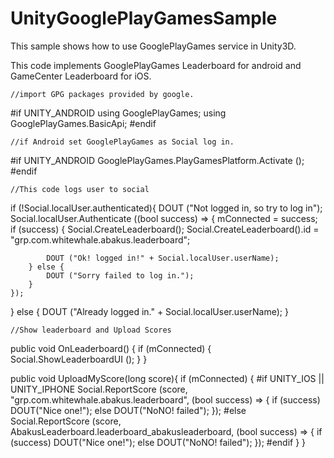 # UnityGooglePlayGamesSample
This sample shows how to use GooglePlayGames service in Unity3D.

This code implements GooglePlayGames Leaderboard for android and GameCenter Leaderboard for iOS.

	//import GPG packages provided by google.
	
#if UNITY_ANDROID
using GooglePlayGames;
using GooglePlayGames.BasicApi;
#endif


	//if Android set GooglePlayGames as Social log in.
	
#if UNITY_ANDROID
GooglePlayGames.PlayGamesPlatform.Activate ();
#endif


	//This code logs user to social
	
if (!Social.localUser.authenticated){
	DOUT ("Not logged in, so try to log in");
	Social.localUser.Authenticate ((bool success) => {
		mConnected = success;
		if (success) {
			Social.CreateLeaderboard();
			Social.CreateLeaderboard().id = "grp.com.whitewhale.abakus.leaderboard";

			DOUT ("Ok! logged in!" + Social.localUser.userName);
		} else {
			DOUT ("Sorry failed to log in.");
		}
	});
} else {
	DOUT ("Already logged in." + Social.localUser.userName);
}

	//Show leaderboard and Upload Scores
	
public void OnLeaderboard() {
	if (mConnected) {
		Social.ShowLeaderboardUI ();
	}
}

public void UploadMyScore(long score){
	if (mConnected) {
		#if UNITY_IOS || UNITY_IPHONE
		Social.ReportScore (score, "grp.com.whitewhale.abakus.leaderboard", (bool success) => {
			if (success)
				DOUT("Nice one!");
			else 
				DOUT("NoNO! failed");
		});
		#else
		Social.ReportScore (score, AbakusLeaderboard.leaderboard_abakusleaderboard, (bool success) => {
			if (success)
				DOUT("Nice one!");
			else 
				DOUT("NoNO! failed");
		});
		#endif
	}
}
